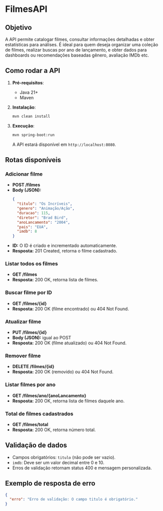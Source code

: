 # FilmesAPI

## Objetivo

A API permite catalogar filmes, consultar informações detalhadas e obter estatísticas para análises. É ideal para quem deseja organizar uma coleção de filmes, realizar buscas por ano de lançamento, e obter dados para dashboards ou recomendações baseadas gênero, avaliação IMDb etc.

## Como rodar a API

1. **Pré-requisitos**:
   - Java 21+
   - Maven

2. **Instalação**:
   ```bash
   mvn clean install
   ```

3. **Execução**:
   ```bash
   mvn spring-boot:run
   ```
   A API estará disponível em `http://localhost:8080`.

## Rotas disponíveis

### Adicionar filme
- **POST /filmes**
- **Body (JSON):**
  ```json
  {
    "titulo": "Os Incríveis",
    "genero": "Animação/Ação",
    "duracao": 115,
    "diretor": "Brad Bird",
    "anoLancamento": "2004",
    "pais": "EUA",
    "imdb": 8 
  }
  ```
- **ID:** O ID é criado e incrementado automaticamente.
- **Resposta:** 201 Created, retorna o filme cadastrado.

### Listar todos os filmes
- **GET /filmes**
- **Resposta:** 200 OK, retorna lista de filmes.

### Buscar filme por ID
- **GET /filmes/{id}**
- **Resposta:** 200 OK (filme encontrado) ou 404 Not Found.

### Atualizar filme
- **PUT /filmes/{id}**
- **Body (JSON):** igual ao POST
- **Resposta:** 200 OK (filme atualizado) ou 404 Not Found.

### Remover filme
- **DELETE /filmes/{id}**
- **Resposta:** 200 OK (removido) ou 404 Not Found.

### Listar filmes por ano
- **GET /filmes/ano/{anoLancamento}**
- **Resposta:** 200 OK, retorna lista de filmes daquele ano.

### Total de filmes cadastrados
- **GET /filmes/total**
- **Resposta:** 200 OK, retorna número total.

## Validação de dados

- Campos obrigatórios: `titulo` (não pode ser vazio).
- `imdb`: Deve ser um valor decimal entre 0 e 10.
- Erros de validação retornam status 400 e mensagem personalizada.

## Exemplo de resposta de erro

```json
{
  "erro": "Erro de validação: O campo titulo é obrigatório."
}
```